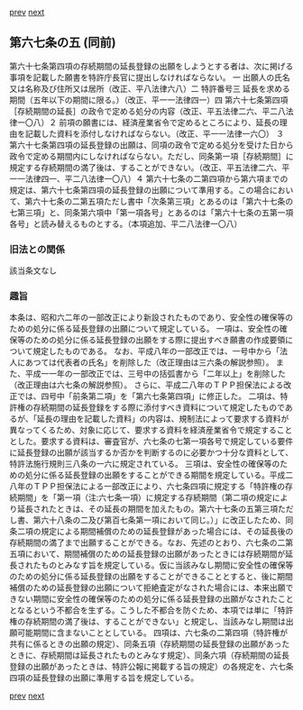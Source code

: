 [prev](/specific\markdowns\特許法\087_Mp-Ch_4-Se_1-At_67_4.md)
[next](/specific\markdowns\特許法\089_Mp-Ch_4-Se_1-At_67_6.md)
## 第六七条の五 (同前)
第六十七条第四項の存続期間の延長登録の出願をしようとする者は、次に掲げる事項を記載した願書を特許庁長官に提出しなければならない。
一 出願人の氏名又は名称及び住所又は居所（改正、平八法律六八）二 特許番号三 延長を求める期間（五年以下の期間に限る。）（改正、平一一法律四一）四 第六十七条第四項［存続期間の延長］の政令で定める処分の内容（改正、平五法律二六、平二八法律一〇八）２ 前項の願書には、経済産業省令で定めるところにより、延長の理由を記載した資料を添付しなければならない。（改正、平一一法律一六〇）
３ 第六十七条第四項の延長登録の出願は、同項の政令で定める処分を受けた日から政令で定める期間内にしなければならない。ただし、同条第一項［存続期間］に規定する存続期間の満了後は、することができない。（改正、平五法律二六、平一一法律四一、平二八法律一〇八）４ 第六十七条の二第四項から第六項までの規定は、第六十七条第四項の延長登録の出願について準用する。この場合において、第六十七条の二第五項ただし書中「次条第三項」とあるのは「第六十七条の七第三項」と、同条第六項中「第一項各号」とあるのは「第六十七条の五第一項各号」と読み替えるものとする。（本項追加、平二八法律一〇八）

### 旧法との関係
該当条文なし

### 趣旨
本条は、昭和六二年の一部改正により新設されたものであり、安全性の確保等のための処分に係る延長登録の出願について規定している。
一項は、安全性の確保等のための処分に係る延長登録の出願をする際に提出すべき願書の作成要領について規定したものである。
なお、平成八年の一部改正では、一号中から「法人にあつては代表者の氏名」を削除した（改正理由は三六条の解説参照）。
また、平成一一年の一部改正では、三号中の括弧書から「二年以上」を削除した（改正理由は六七条の解説参照）。
さらに、平成二八年のＴＰＰ担保法による改正では、四号中「前条第二項」を「第六七条第四項」に修正した。
二項は、特許権の存続期間の延長登録をする際に添付すべき資料について規定したものであるが、「延長の理由を記載した資料」の内容は、規制法によって要求する資料が異なってくるため、対象に応じて、要求する資料を経済産業省令で規定することとした。要求する資料は、審査官が、六七条の七第一項各号で規定している要件に延長登録の出願が該当するか否かを判断するのに必要かつ十分な資料として、特許法施行規則三八条の一六に規定されている。
三項は、安全性の確保等のための処分に係る延長登録の出願をすることができる期間を規定している。平成二八年のＴＰＰ担保法による一部改正により、六七条四項に規定する「特許権の存続期間」を「第一項（注:六七条一項）に規定する存続期間（第二項の規定により延長されたときは、その延長の期間を加えたもの。第六十七条の五第三項ただし書、第六十八条の二及び第百七条第一項において同じ。）」に改正したため、同条二項の規定による期間補償のための延長登録があった場合には、その延長後の存続期間の満了まで出願することができる。なお、先述のとおり、六七条の二第五項において、期間補償のための延長登録の出願があったときには存続期間が延長されたものとみなす旨を規定している。仮に当該みなし期間に安全性の確保等のための処分に係る延長登録の出願をすることができることとすると、後に期間補償のための延長登録の出願について拒絶査定がなされた場合には、本来出願できない期間に安全性の確保等のための処分に係る延長登録の出願がなされたこととなるという不都合を生ずる。こうした不都合を防ぐため、本項では単に「特許権の存続期間の満了後は、することができない」と規定し、当該みなし期間は出願可能期間に含まないこととしている。
四項は、六七条の二第四項（特許権が共有に係るときの出願の規定）、同条五項（存続期間の延長登録の出願があったときに、存続期間は延長されたものとみなす規定）、同条六項（存続期間の延長登録の出願があったときは、特許公報に掲載する旨の規定）の各規定を、六七条四項の延長登録の出願に準用する旨を規定している。

[prev](/specific\markdowns\特許法\087_Mp-Ch_4-Se_1-At_67_4.md)
[next](/specific\markdowns\特許法\089_Mp-Ch_4-Se_1-At_67_6.md)